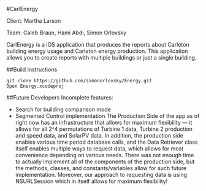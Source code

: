 #CarlEnergy

Client: Martha Larson

Team: Caleb Braun, Hami Abdi, Simon Orlovsky

CarlEnergy is a iOS application that produces the reports about Carleton building energy usage and Carleton energy production. This application allows you to create reports with multiple buildings or just a single building.

##Build Instructions
```
git clone https://github.com/simonorlovsky/Energy.git
Open Energy.xcodeproj
```

##Future Developers
Incomplete features:
- Search for building comparison mode
- Segmented Control implementation
The Production Side of the app as of right now has an infrastructure that allows for maximum flexibility — it allows for all 2^4 permutations of Turbine 1 data, Turbine 2 production and speed data, and SolarPV data. In addition, the production side enables various time period database calls, and the Data Retriever class itself enables multiple ways to request data, which allows for most convenience depending on various needs. There was not enough time to actually implement all of the components of the production side, but the methods, classes, and constants/variables allow for such future implementation. Moreover, our approach to requesting data is using NSURLSession which in itself allows for maximum flexibility!

